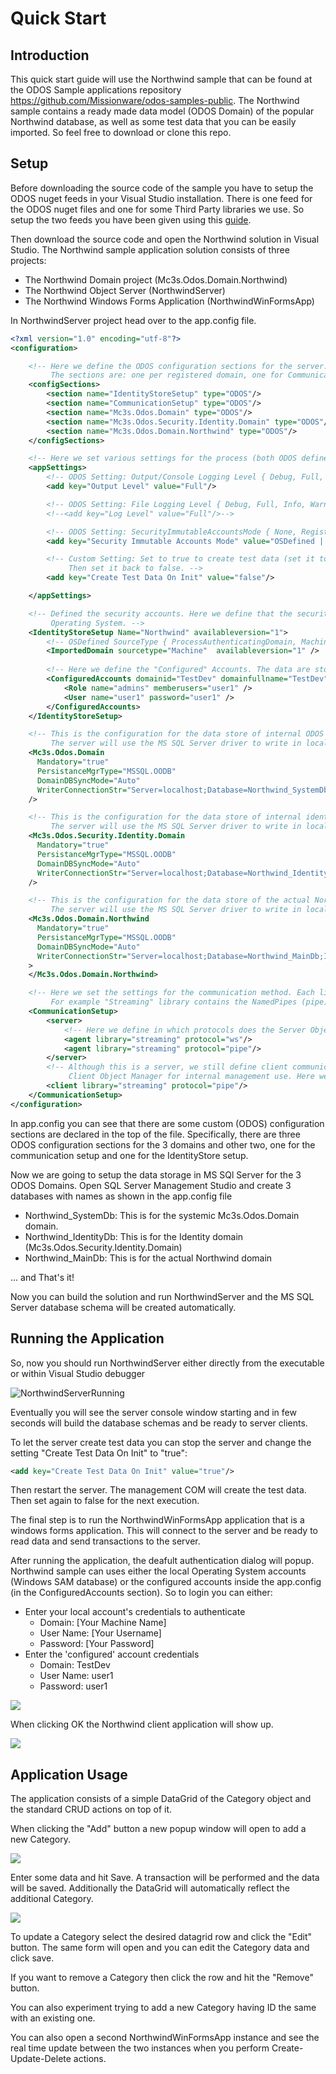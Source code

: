 # Quick Start

## Introduction

This quick start guide will use the Northwind sample that can be found at the ODOS Sample applications repository <a href="https://github.com/Missionware/odos-samples-public" target="_blank">https://github.com/Missionware/odos-samples-public</a>. The Northwind sample contains a ready made data model (ODOS Domain) of the popular Northwind database, as well as some test data that you can be easily imported. So feel free to download or clone this repo. 

## Setup

Before downloading the source code of the sample you have to setup the ODOS nuget feeds in your Visual Studio installation. There is one feed for the ODOS nuget files and one for some Third Party libraries we use. So setup the two feeds you have been given using this <a href="https://docs.microsoft.com/en-us/azure/devops/artifacts/nuget/consume?view=azure-devops&tabs=windows" target="_blank">guide</a>.

Then download the source code and open the Northwind solution in Visual Studio. The Northwind sample application solution consists of three projects:

- The Northwind Domain project (Mc3s.Odos.Domain.Northwind)
- The Northwind Object Server (NorthwindServer)
- The Northwind Windows Forms Application (NorthwindWinFormsApp)



In NorthwindServer project head over to the app.config file. 

```xml
<?xml version="1.0" encoding="utf-8"?>
<configuration>

	<!-- Here we define the ODOS configuration sections for the server. 
	     The sections are: one per registered domain, one for Communication libraries and one for the Identity Store Configuration  -->
	<configSections>
		<section name="IdentityStoreSetup" type="ODOS"/>
		<section name="CommunicationSetup" type="ODOS"/>
		<section name="Mc3s.Odos.Domain" type="ODOS"/>
		<section name="Mc3s.Odos.Security.Identity.Domain" type="ODOS"/>
		<section name="Mc3s.Odos.Domain.Northwind" type="ODOS"/>
	</configSections>

	<!-- Here we set various settings for the process (both ODOS defined and custom application ones) -->
	<appSettings>
		<!-- ODOS Setting: Output/Console Logging Level { Debug, Full, Info, Warning, Error, Any, None } -->
		<add key="Output Level" value="Full"/>

		<!-- ODOS Setting: File Logging Level { Debug, Full, Info, Warning, Error, Any, None } -->
		<!--<add key="Log Level" value="Full"/>-->

		<!-- ODOS Setting: SecurityImmutableAccountsMode { None, Registered, Configured, OSDefined, All } -->
		<add key="Security Immutable Accounts Mode" value="OSDefined | Configured"/>

		<!-- Custom Setting: Set to true to create test data (set it to true on second run of the server).
		     Then set it back to false. -->
		<add key="Create Test Data On Init" value="false"/>

	</appSettings>

	<!-- Defined the security accounts. Here we define that the security accounts are coming from the
	     Operating System. -->
	<IdentityStoreSetup Name="Northwind" availableversion="1">
		<!-- OSDefined SourceType { ProcessAuthenticatingDomain, Machine, ActiveDirectory, Other } -->
		<ImportedDomain sourcetype="Machine"  availableversion="1" />
		
		<!-- Here we define the "Configured" Accounts. The data are stored in the DB only. -->
        <ConfiguredAccounts domainid="TestDev" domainfullname="TestDev">
			<Role name="admins" memberusers="user1" />
			<User name="user1" password="user1" />
		</ConfiguredAccounts>
	</IdentityStoreSetup>

	<!-- This is the configuration for the data store of internal ODOS domain named Mc3s.Odos.Domain. 
	     The server will use the MS SQL Server driver to write in localhost DB Server in Database Northwind_SystemDb -->
	<Mc3s.Odos.Domain
	  Mandatory="true"
	  PersistanceMgrType="MSSQL.OODB"
	  DomainDBSyncMode="Auto"
	  WriterConnectionStr="Server=localhost;Database=Northwind_SystemDb;Integrated Security=sspi;MultipleActiveResultSets=True"
    />

	<!-- This is the configuration for the data store of internal identiy domain named Mc3s.Odos.Security.Identity.Domain  
	     The server will use the MS SQL Server driver to write in localhost DB Server in Database Northwind_IdentityDb -->
	<Mc3s.Odos.Security.Identity.Domain
	  Mandatory="true"
	  PersistanceMgrType="MSSQL.OODB"
	  DomainDBSyncMode="Auto"
	  WriterConnectionStr="Server=localhost;Database=Northwind_IdentityDb;Integrated Security=sspi;MultipleActiveResultSets=True"
    />

	<!-- This is the configuration for the data store of the actual Northwind Domain named Mc3s.Odos.Domain.Northwind  
	     The server will use the MS SQL Server driver to write in localhost DB Server in Database Northwind_MainDb -->
	<Mc3s.Odos.Domain.Northwind
	  Mandatory="true"
	  PersistanceMgrType="MSSQL.OODB"
	  DomainDBSyncMode="Auto"
	  WriterConnectionStr="Server=localhost;Database=Northwind_MainDb;Integrated Security=sspi;MultipleActiveResultSets=True"
    >
	</Mc3s.Odos.Domain.Northwind>

	<!-- Here we set the settings for the communication method. Each library may have more than one protocols. 
	     For example "Streaming" library contains the NamedPipes (pipe) and the Web Socket (ws) implementation -->
	<CommunicationSetup>
		<server>
			<!-- Here we define in which protocols does the Server Object Manager listens for new connections from clients -->
			<agent library="streaming" protocol="ws"/>
			<agent library="streaming" protocol="pipe"/>
		</server>
		<!-- Although this is a server, we still define client communication protocol, because the server contains and embedded 
		     Client Object Manager for internal management use. Here we define with which protocol will this client connect to the server. -->
		<client library="streaming" protocol="pipe"/>
	</CommunicationSetup>
</configuration>
```



In app.config you can see that there are some custom (ODOS) configuration sections are declared in the top of the file.  Specifically, there are three ODOS configuration sections for the 3 domains and other two, one for the communication setup and one for the IdentityStore setup.

Now we are going to setup the data storage in MS SQl Server for the 3 ODOS Domains. Open SQL Server Management Studio and create 3 databases with names as shown in the app.config file

- Northwind_SystemDb: This is for the systemic Mc3s.Odos.Domain domain.
- Northwind_IdentityDb: This is for the Identity domain (Mc3s.Odos.Security.Identity.Domain)
- Northwind_MainDb: This is for the actual Northwind domain



... and That's it!

 Now you can build the solution and run NorthwindServer and the MS SQL Server database schema will be created automatically.



## Running the Application

So, now you should run NorthwindServer either directly from the executable or within Visual Studio debugger



![NorthwindServerRunning](../images/NorthwindServerRunning.png)



Eventually you will see the server console window starting and in few seconds will build the database schemas and be ready to server clients. 

To let the server create test data you can stop the server and change the setting "Create Test Data On Init" to "true":

```xml
<add key="Create Test Data On Init" value="true"/>
```

Then restart the server. The management COM will create the test data. Then set again to false for the next execution. 

The final step is to run the NorthwindWinFormsApp application that is a windows forms application. This will connect to the server and be ready to read data and send transactions to the server. 

After running the application, the deafult authentication dialog will popup. Northwind sample can uses either the local Operating System accounts (Windows SAM database) or the configured accounts inside the app.config (in the ConfiguredAccounts section). So to login you can either:

- Enter your local account's credentials to authenticate
  - Domain: [Your Machine Name]
  - User Name: [Your Username]
  - Password: [Your Password]
- Enter the 'configured' account credentials
  - Domain: TestDev
  - User Name: user1
  - Password: user1



![](../images/odos-authentication.png)



When clicking OK the Northwind client application will show up. 

![](../images/northwind-app1.png)

## Application Usage

The application consists of a simple DataGrid of the Category object and the standard CRUD actions on top of it. 

When clicking the "Add" button a new popup window will open to add a new Category. 

![](../images/category-prop-form1.png)

Enter some data and hit Save. A transaction will be performed and the data will be saved. Additionally the DataGrid will automatically reflect the additional Category.

![](../images/northwind-app2.png)

To update a Category select the desired datagrid row and click the "Edit" button. The same form will open and you can edit the Category data and click save. 

If you want to remove a Category then click the row and hit the "Remove" button. 

You can also experiment trying to add a new Category having ID the same with an existing one.

You can also open a second NorthwindWinFormsApp  instance and see the real time update between the two instances when you perform Create-Update-Delete actions. 







